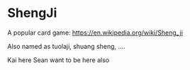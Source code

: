# ShengJi
A popular card game: https://en.wikipedia.org/wiki/Sheng_ji

Also named as tuolaji, shuang sheng, ....

Kai here
Sean want to be here also
